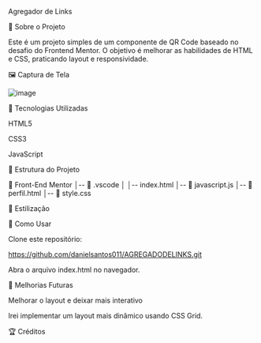 Agregador de Links

📌 Sobre o Projeto

Este é um projeto simples de um componente de QR Code baseado no desafio do Frontend Mentor. O objetivo é melhorar as habilidades de HTML e CSS, praticando layout e responsividade.

🖼️ Captura de Tela

![image](https://github.com/user-attachments/assets/4029e33c-d536-412f-a68b-a27e4123425a)




🚀 Tecnologias Utilizadas

HTML5

CSS3

JavaScript

📂 Estrutura do Projeto

📁 Front-End Mentor
│-- 📁 .vscode
│   │-- index.html
│-- 📄 javascript.js
│-- 📄 perfil.html
│-- 📄 style.css

🎨 Estilização



📜 Como Usar

Clone este repositório:

https://github.com/danielsantos011/AGREGADODELINKS.git

Abra o arquivo index.html no navegador.

📌 Melhorias Futuras

Melhorar o layout e deixar mais interativo

Irei implementar um layout mais dinâmico usando CSS Grid.

🏆 Créditos
